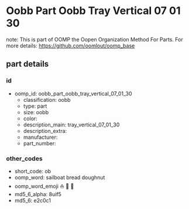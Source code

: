 # Oobb Part Oobb Tray Vertical 07 01 30  

note: This is part of OOMP the Oopen Organization Method For Parts. For more details: https://github.com/oomlout/oomp_base

##  part details





### id
* oomp_id: oobb_part_oobb_tray_vertical_07_01_30
  * classification: oobb
  * type: part
  * size: oobb
  * color: 
  * description_main: tray_vertical_07_01_30
  * description_extra: 
  * manufacturer: 
  * part_number: 

### other_codes
* short_code: ob
* oomp_word: sailboat bread doughnut
* oomp_word_emoji :sailboat: :bread: :doughnut:
* md5_6_alpha: 8uif5
* md5_6: e2c0c1